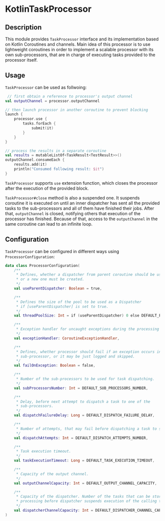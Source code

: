 # KotlinTaskProcessor

## Description

This module provides `TaskProcessor` interface and its implementation based on Kotlin Coroutines and
channels. Main idea of this processor is to use lightweight coroutines in order to implement a
scalable processor with its own sub-processors, that are in charge of executing tasks provided to
the processor itself.

## Usage

`TaskProcessor` can be used as follwoing:

```kotlin
 // first obtain a reference to processor's output channel
val outputChannel = processor.outputChannel

// then launch processor in another coroutine to prevent blocking
launch {
    processor.use {
        tasks.forEach {
            submit(it)
        }
    }
}

// process the results in a separate coroutine
val results = mutableListOf<TaskResult<TestResult>>()
outputChannel.consumeEach {
    results.add(it)
    println("Consumed following result: $it")
}
```

`TaskProcessor` supports `use` extension function, which closes the processor after the execution of
the provided block.

`TaskProcessor#close` method is also a suspended one. It suspends coroutine it is executed on until
an inner dispatcher has sent all the provided tasks to the sub-processors and all of them have
finished their jobs. After that, `outputChannel` is closed, notifying others that execution of the
processor has finished. Because of that, access to the
`outputChannel` in the same coroutine can lead to an infinite loop.

## Configuration

`TaskProcessor` can be configured in different ways using `ProcessorConfiguration`:

```kotlin
data class ProcessorConfiguration(
    /**
     * Defines, whether a dispatcher from parent coroutine should be used
     * or a new one must be created.
     */
    val useParentDispatcher: Boolean = true,

    /**
     * Defines the size of the pool to be used as a Dispatcher
     * if [useParentDispatcher] is set to true.
     */
    val threadPoolSize: Int = if (useParentDispatcher) 0 else DEFAULT_POOL_SIZE,

    /**
     * Exception handler for uncaught exceptions during the processing of the task.
     */
    val exceptionHandler: CoroutineExceptionHandler,

    /**
     * Defines, whether processor should fail if an exception occurs in one the
     * sub-processor, or it may be just logged and skipped.
     */
    val failOnException: Boolean = false,

    /**
     * Number of the sub-processors to be used for task dispatching.
     */
    val subProcessorsNumber: Int = DEFAULT_SUB_PROCESSORS_NUMBER,

    /**
     * Delay, before next attempt to dispatch a task to one of the
     * sub-processors.
     */
    val dispatchFailureDelay: Long = DEFAULT_DISPATCH_FAILURE_DELAY,

    /**
     * Number of attempts, that may fail before dispatching a task to sub-processor.
     */
    val dispatchAttempts: Int = DEFAULT_DISPATCH_ATTEMPTS_NUMBER,

    /**
     * Task execution timeout.
     */
    val taskExecutionTimeout: Long = DEFAULT_TASK_EXECUTION_TIMEOUT,

    /**
     * Capacity of the output channel.
     */
    val outputChannelCapacity: Int = DEFAULT_OUTPUT_CHANNEL_CAPACITY,

    /**
     * Capacity of the dispatcher. Number of the tasks that can be stored for the further
     * processing before dispatcher suspends execution of the calling thread.
     */
    val dispatcherChannelCapacity: Int = DEFAULT_DISPATCHER_CHANNEL_CAPACITY
)
```